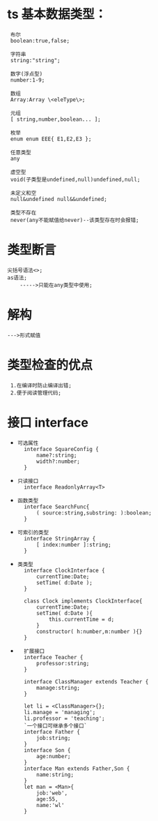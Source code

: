 # ts 基本数据类型：
     布尔
     boolean:true,false;

     字符串
     string:"string";

     数字(浮点型)
     number:1-9;

     数组
     Array:Array \<eleType\>;

     元组
     [ string,number,boolean... ];

     枚举
     enum enum EEE{ E1,E2,E3 };

     任意类型
     any

     虚空型
     void(子类型是undefined,null)undefined,null;

     未定义和空
     null&undefined null&&undefined;

     类型不存在
     never(any不能赋值给never)--该类型存在时会报错;

# 类型断言
    尖括号语法<>; 
    as语法;
        ----->只能在any类型中使用;


# 解构 
    --->形式赋值

# 类型检查的优点
     1.在编译时防止编译出错;
     2.便于阅读管理代码;

# 接口 interface
-     可选属性
        interface SquareConfig {
            name?:string;
            width?:number;
        }

-     只读接口 
        interface ReadonlyArray<T>

-     函数类型
        interface SearchFunc{
            ( source:string,substring: ):boolean;
        }
-     可索引的类型
        interface StringArray {
            [ index:number ]:string;
        }
-     类类型
        interface ClockInterface {
            currentTime:Date;
            setTime( d:Date );
        }

        class Clock implements ClockInterface{
            currentTime:Date;
            setTime( d:Date ){
                this.currentTime = d;
            }
            constructor( h:number,m:number ){}
        }
-       扩展接口
        interface Teacher {
            professor:string;
        }

        interface ClassManager extends Teacher {
            manage:string;
        }

        let li = <ClassManager>{};
        li.manage = 'managing';
        li.professor = 'teaching';
        `一个接口可继承多个接口`
        interface Father {
            job:string;
        }
        interface Son {
            age:number;
        }
        interface Man extends Father,Son {
            name:string;
        }
        let man = <Man>{
            job:'web',
            age:55,
            name:'wl'
        }